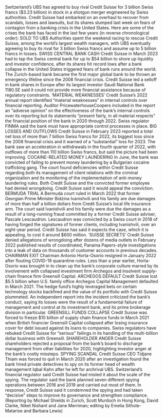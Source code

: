 Switzerland’s UBS has agreed to buy rival Credit Suisse for 3 billion Swiss francs ($3.23 billion) in stock in a shotgun merger engineered by Swiss authorities.
Credit Suisse had embarked on an overhaul to recover from scandals, losses and lawsuits, but its shares slumped last week on fears of contagion from a banking crisis in the United States.
Here are some of the crises the bank has faced in the last few years (in reverse chronological order):
SOLD TO UBS
Authorities spent the weekend racing to rescue Credit Suisse, among the world’s largest wealth managers, with UBS eventually agreeing to buy its rival for 3 billion Swiss francs and assume up to 5 billion francs in losses.
SWISS CENTRAL BANK CASH
Credit Suisse in March 2023 had to tap the Swiss central bank for up to $54 billion to shore up liquidity and investor confidence, after its shares hit record lows after a bank collapse in the United States triggered fears of bank runs around the world.
The Zurich-based bank became the first major global bank to be thrown an emergency lifeline since the 2008 financial crisis.
Credit Suisse led a selloff in bank shares in Europe after its largest investor Saudi National Bank 1180.SE said it could not provide more financial assistance because of regulatory constraints.
‘MATERIAL WEAKNESSES’
Credit Suisse’s 2022 annual report identified “material weaknesses” in internal controls over financial reporting.
Auditor PricewaterhouseCoopers included in the report an “adverse opinion” on the effectiveness of the bank’s internal controls over its reporting but its statements “present fairly, in all material respects” the financial position of the bank in 2020 through 2022.
Swiss regulator FINMA said the bank must have appropriate control processes in place.
BIG LOSSES AND OUTFLOWS
Credit Suisse in February 2023 reported a total net loss of more than 7 billion Swiss francs for 2022, its biggest loss since the 2008 financial crisis and it warned of a “substantial” loss for 2023.
The bank saw an acceleration in withdrawals in the fourth quarter of 2022, with outflows of more than 110 billion Swiss francs, but said the picture had been improving.
COCAINE-RELATED MONEY LAUNDERING
In June, the bank was convicted of failing to prevent money laundering by a Bulgarian cocaine trafficking gang.
The court found deficiencies within Credit Suisse regarding both its management of client relations with the criminal organization and its monitoring of the implementation of anti-money laundering rules.
Both Credit Suisse and the convicted former employee had denied wrongdoing. Credit Suisse said it would appeal the conviction.
BERMUDA TRIAL
A Bermuda court ruled in March 2022 that former Georgian Prime Minister Bidzina Ivanishvili and his family are due damages of more than half a billion dollars from Credit Suisse’s local life insurance arm.
The court said Ivanishvili and his family were due the damages as a result of a long-running fraud committed by a former Credit Suisse adviser, Pascale Lescaudron.
Lescaudron was convicted by a Swiss court in 2018 of having forged the signatures of former clients, including Ivanishvili, over an eight-year period.
Credit Suisse has said it expects the case, which it is appealing, to cost it around $600 million.
‘SUISSE SECRETS’
Credit Suisse denied allegations of wrongdoing after dozens of media outlets in February 2022 published results of coordinated, Panama Papers-style investigations into a leak of data on thousands of customer accounts in previous decades.
CHAIRMAN EXIT
Chairman Antonio Horta-Osorio resigned in January 2022 after flouting COVID-19 quarantine rules.
Less than a year earlier, Horta-Osorio was brought in to clean up the bank’s corporate culture marred by its involvement with collapsed investment firm Archegos and insolvent supply-chain finance firm Greensill Capital.
ARCHEGOS DEFAULT
Credit Suisse lost $5.5 billion when U.S. family office Archegos Capital Management defaulted in March 2021.
The hedge fund’s highly leveraged bets on certain technology stocks backfired and the value of its portfolio with Credit Suisse plummeted.
An independent report into the incident criticized the bank’s conduct, saying its losses were the result of a fundamental failure of management and control at its investment bank, and its prime brokerage division in particular.
GREENSILL FUNDS COLLAPSE
Credit Suisse was forced to freeze $10 billion of supply chain finance funds in March 2021 when British financier Greensill Capital collapsed after losing insurance cover for debt issued against its loans to companies.
Swiss regulators have rebuked Credit Suisse for “serious” failings in its handling of the multi-billion dollar business with Greensill.
SHAREHOLDER ANGER
Credit Suisse shareholders rejected a proposal from the bank’s board to discharge management from other liabilities for 2020, highlighting investor anger at the bank’s costly missteps.
SPYING SCANDAL
Credit Suisse CEO Tidjane Thiam was forced to quit in March 2020 after an investigation found the bank hired private detectives to spy on its former head of wealth management Iqbal Kahn after he left for archrival UBS.
Switzerland’s financial regulator said Credit Suisse had misled it about the scale of the spying. The regulator said the bank planned seven different spying operations between 2016 and 2019 and carried out most of them.
In response, Credit Suisse said it condemned the spying and had taken “decisive” steps to improve its governance and strengthen compliance.
(Reporting by Michael Shields in Zurich, Scott Murdoch in Hong Kong, David Clarke, Niket Nishant and Jane Merriman; editing by Emelia Sithole-Matarise and Barbara Lewis)